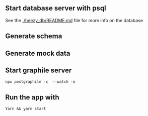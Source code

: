 
## Start database server with psql

See the [./heezy_db/README.md]() file for more info on the database

## Generate schema

## Generate mock data

## Start graphile server

`npx postgraphile -c  --watch -o`

## Run the app with

`Yarn && yarn start`
